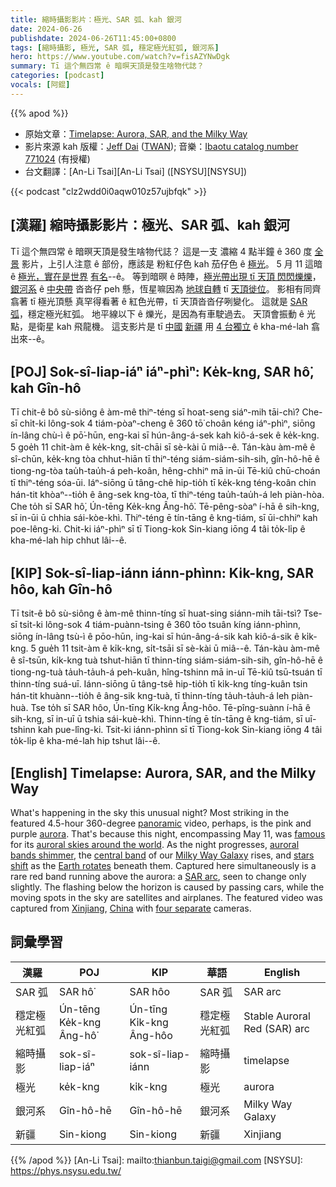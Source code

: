 ```yaml
---
title: 縮時攝影影片：極光、SAR 弧、kah 銀河
date: 2024-06-26
publishdate: 2024-06-26T11:45:00+0800
tags: [縮時攝影, 極光, SAR 弧, 穩定極光紅弧, 銀河系]
hero: https://www.youtube.com/watch?v=fisAZYNwDgk
summary: Tī 這个無四常 ê 暗暝天頂是發生啥物代誌？
categories: [podcast]
vocals: [阿錕]
---
```


{{% apod %}}

- 原始文章：[Timelapse: Aurora, SAR, and the Milky Way](https://apod.nasa.gov/apod/ap240626.html)
- 影片來源 kah 版權：[Jeff Dai](https://twanight.org/profile/jeff-dai/) ([TWAN](https://www.twanight.org/)); 音樂：[Ibaotu catalog number 771024](https://plus.ibaotu.com/details?id=771024) (有授權)
- 台文翻譯：[An-Li Tsai][An-Li Tsai] ([NSYSU][NSYSU])

{{< podcast "clz2wdd0i0aqw010z57ujbfqk" >}}

## [漢羅] 縮時攝影影片：極光、SAR 弧、kah 銀河
Tī 這个無四常 ê 暗暝天頂是發生啥物代誌？
這是一支 濃縮 4 點半鐘 ê 360 度 [全景][panoramic] 影片，上引人注意 ê 部份，應該是 粉紅仔色 kah 茄仔色 ê [極光][aurora]。
5 月 11 這暗 ê [極光，實在是世界][auroral skies around the world] [有名][famous]--ê。
等到暗暝 ê 時陣，[極光帶出現 tī 天頂 閃閃爍爍][auroral bands shimmer]，[銀河系][Milky Way Galaxy] ê [中央帶][central band] 沓沓仔 peh 懸，恆星嘛因為 [地球自轉][Earth rotates] tī [天頂徙位][stars shift]。
影相有同齊翕著 tī 極光頂懸 真罕得看著 ê 紅色光帶，tī 天頂沓沓仔咧變化。
這就是 [SAR 弧][SAR arc]，穩定極光紅弧。
地平線以下 ê 爍光，是因為有車駛過去。
天頂會振動 ê 光點，是衛星 kah 飛龍機。
這支影片是 tī [中國][China] [新疆][Xinjiang] 用 [4 台獨立][four separate] ê kha-mé-lah 翕出來--ê。

## [POJ] Sok-sî-liap-iáⁿ iáⁿ-phìⁿ: Ke̍k-kng, SAR hô͘, kah Gîn-hô
Tī chit-ê bô sù-siông ê àm-mê thiⁿ-téng sī hoat-seng siáⁿ-mih tāi-chì?
Che-sī chi̍t-ki lông-sok 4 tiám-pòaⁿ-cheng ê 360 tō͘ choân kéng iáⁿ-phìⁿ, siōng ín-lâng chù-ì ê pō͘-hūn, eng-kai sī hún-âng-á-sek kah kiô-á-sek ê ke̍k-kng.
5 goe̍h 11 chit-àm ê ke̍k-kng, si̍t-chāi sī sè-kài ū miâ--ê.
Tán-kàu àm-mê ê sî-chūn, ke̍k-kng tòa chhut-hiān tī thiⁿ-téng siám-siám-sih-sih, gîn-hô-hē ê tiong-ng-tòa tau̍h-tau̍h-á peh-koân, hêng-chhiⁿ mā in-ūi Tē-kiû chū-choán tī thiⁿ-téng sóa-ūi.
Iáⁿ-siōng ū tâng-chê hip-tio̍h tī ke̍k-kng téng-koân chin hán-tit khòaⁿ--tio̍h ê âng-sek kng-tòa, tī thiⁿ-téng tau̍h-tau̍h-á leh piàn-hòa.
Che to̍h sī SAR hô͘, Ún-tēng Ke̍k-kng Âng-hô͘.
Tē-pêng-sòaⁿ í-hā ê sih-kng, sī in-ūi ū chhia sái-kòe-khì.
Thiⁿ-téng ē tín-tāng ê kng-tiám, sī ūi-chhiⁿ kah poe-lêng-ki.
Chit-ki iáⁿ-phìⁿ sī tī Tiong-kok Sin-kiang iōng 4 tâi to̍k-li̍p ê kha-mé-lah hip chhut lâi--ê.

## [KIP] Sok-sî-liap-iánn iánn-phìnn: Ki̍k-kng, SAR hôo, kah Gîn-hô
Tī tsit-ê bô sù-siông ê àm-mê thinn-tíng sī huat-sing siánn-mih tāi-tsì?
Tse-sī tsi̍t-ki lông-sok 4 tiám-puànn-tsing ê 360 tōo tsuân kíng iánn-phìnn, siōng ín-lâng tsù-ì ê pōo-hūn, ing-kai sī hún-âng-á-sik kah kiô-á-sik ê ki̍k-kng.
5 gue̍h 11 tsit-àm ê ki̍k-kng, si̍t-tsāi sī sè-kài ū miâ--ê.
Tán-kàu àm-mê ê sî-tsūn, ki̍k-kng tuà tshut-hiān tī thinn-tíng siám-siám-sih-sih, gîn-hô-hē ê tiong-ng-tuà ta̍uh-ta̍uh-á peh-kuân, hîng-tshinn mā in-uī Tē-kiû tsū-tsuán tī thinn-tíng suá-uī.
Iánn-siōng ū tâng-tsê hip-tio̍h tī ki̍k-kng tíng-kuân tsin hán-tit khuànn--tio̍h ê âng-sik kng-tuà, tī thinn-tíng ta̍uh-ta̍uh-á leh piàn-huà.
Tse to̍h sī SAR hôo, Ún-tīng Ki̍k-kng Âng-hôo.
Tē-pîng-suànn í-hā ê sih-kng, sī in-uī ū tshia sái-kuè-khì.
Thinn-tíng ē tín-tāng ê kng-tiám, sī uī-tshinn kah pue-lîng-ki.
Tsit-ki iánn-phìnn sī tī Tiong-kok Sin-kiang iōng 4 tâi to̍k-li̍p ê kha-mé-lah hip tshut lâi--ê.

## [English] Timelapse: Aurora, SAR, and the Milky Way
What's happening in the sky this unusual night?
Most striking in the featured 4.5-hour 360-degree [panoramic][panoramic] video, perhaps, is the pink and purple [aurora][aurora].
That's because this night, encompassing May 11, was [famous][famous] for its [auroral skies around the world][auroral skies around the world].
As the night progresses, [auroral bands shimmer][auroral bands shimmer], the [central band][central band] of our [Milky Way Galaxy][Milky Way Galaxy] rises, and [stars shift][stars shift] as the [Earth rotates][Earth rotates] beneath them.
Captured here simultaneously is a rare red band running above the aurora: a [SAR arc][SAR arc], seen to change only slightly.
The flashing below the horizon is caused by passing cars, while the moving spots in the sky are satellites and airplanes.
The featured video was captured from [Xinjiang][Xinjiang], [China][China] with [four separate][four separate] cameras.

## 詞彙學習

|漢羅|POJ|KIP|華語|English|
|-|-|-|-|-|
|SAR 弧|SAR hô͘|SAR hôo|SAR 弧|SAR arc|
|穩定極光紅弧|Ún-tēng Ke̍k-kng Âng-hô͘|Ún-tīng Ki̍k-kng Âng-hôo|穩定極光紅弧|Stable Auroral Red (SAR) arc|
|縮時攝影|sok-sî-liap-iáⁿ|sok-sî-liap-iánn|縮時攝影|timelapse|
|極光|ke̍k-kng|ki̍k-kng|極光|aurora|
|銀河系|Gîn-hô-hē|Gîn-hô-hē|銀河系|Milky Way Galaxy|
|新疆|Sin-kiong|Sin-kiong|新疆|Xinjiang|

{{% /apod %}}
[An-Li Tsai]: mailto:thianbun.taigi@gmail.com
[NSYSU]: https://phys.nsysu.edu.tw/

[copyright]: https://apod.nasa.gov/apod/fap/lib/about_apod.html#srapply
[License3]: https://creativecommons.org/licenses/by/3.0/
[License2]:https://creativecommons.org/licenses/by-nc-nd/2.0/

[panoramic]:https://en.wikipedia.org/wiki/Panorama
[aurora]:https://spaceplace.nasa.gov/aurora/en/
[famous]:https://earthobservatory.nasa.gov/images/152815/historic-geomagnetic-storm-dazzles
[auroral skies around the world]:https://www.facebook.com/media/set/?set=a.431368006258449&type=3
[auroral bands shimmer]:https://apod.nasa.gov/apod/ap130609.html
[central band]:https://apod.nasa.gov/apod/ap240529.html
[Milky Way Galaxy]:https://science.nasa.gov/resource/the-milky-way-galaxy/
[stars shift]:https://apod.nasa.gov/apod/ap010110.html
[Earth rotates]:https://apod.nasa.gov/apod/ap200701.html
[SAR arc]:https://spaceweatherarchive.com/2021/11/22/3308/
[Xinjiang]:https://youtu.be/63fmzduUDKM
[China]:https://en.wikipedia.org/wiki/China
[four separate]:https://t3.ftcdn.net/jpg/06/96/34/50/360_F_696345047_CEFfcTYtHF1L5sZrayzOlJzBo648stCR.jpg
